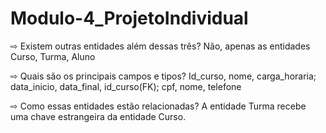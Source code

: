 # Modulo-4_ProjetoIndividual

⇨ Existem outras entidades além dessas três? 
   Não, apenas as entidades Curso, Turma, Aluno



⇨ Quais são os principais campos e tipos? 
  Id_curso, nome, carga_horaria;
  data_inicio, data_final, id_curso(FK);
  cpf, nome, telefone



⇨ Como essas entidades estão relacionadas?
  A entidade Turma recebe uma chave estrangeira da entidade Curso. 
